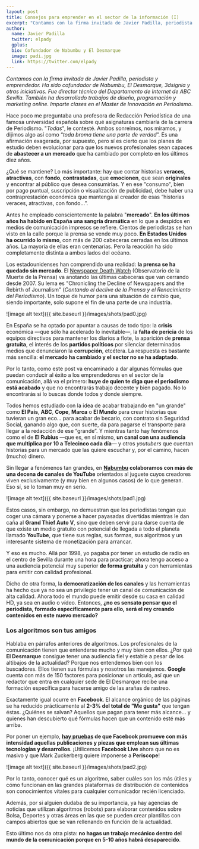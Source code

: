 ```yaml
---
layout: post
title: Consejos para emprender en el sector de la información (I)
excerpt: "Contamos con la firma invitada de Javier Padilla, periodista y emprendedor. Ha sido cofundador de Nabumbu, El Desmarque, 3dsignia y otras iniciativas. Fue director técnico del Departamento de Internet de ABC Sevilla. También ha desarrollado trabajos de diseño, programación y marketing online. Imparte clases en el Master de Innovación en Periodismo."
author:
  name: Javier Padilla
  twitter: elpady
  gplus:  
  bio: Cofundador de Nabumbu y El Desmarque
  image: padi.jpg
  link: https://twitter.com/elpady
---
```

_Contamos con la firma invitada de Javier Padilla, periodista y emprendedor. Ha sido cofundador de Nabumbu, El Desmarque, 3dsignia y otras iniciativas. Fue director técnico del Departamento de Internet de ABC Sevilla. También ha desarrollado trabajos de diseño, programación y marketing online. Imparte clases en el Master de Innovación en Periodismo_.

Hace poco me preguntaba una profesora de Redacción Periodística de una famosa universidad española sobre qué asignaturas cambiaría de la carrera de Periodismo. "*Todas*", le contesté. Ambos sonreímos, nos miramos, y dijimos algo así como “*toda broma tiene una parte de verdad*”. Es una afirmación exagerada, por supuesto, pero sí es cierto que los planes de estudio deben evolucionar para que los nuevos profesionales sean capaces de **abastecer a un mercado** que ha cambiado por completo en los últimos diez años.

¿Qué se mantiene? Lo más importante: hay que contar historias **veraces**, **atractivas**, con **fondo**, **contrastadas**, que **emocionen**, que sean **originales** y encontrar al público que desea consumirlas. Y en ese "consumo", bien por pago puntual, suscripción o visualización de publicidad, debe haber una contraprestación económica que mantenga al creador de esas “historias veraces, atractivas, con fondo…”.

Antes he empleado conscientemente la palabra "**mercado**". **En los últimos años ha habido en España una sangría dramática** en lo que a despidos en medios de comunicación impresos se refiere. Cientos de periodistas se han visto en la calle porque la prensa se vende muy poco. **En Estados Unidos ha ocurrido lo mismo**, con más de 200 cabeceras cerradas en los últimos años. La mayoría de ellas eran centenarias. Pero la reacción ha sido completamente distinta a ambos lados del océano.

Los estadounidenses han comprendido una realidad: **la prensa se ha quedado sin mercado**. El [Newspaper Death Watch](http://newspaperdeathwatch.com/) (Observatorio de la Muerte de la Prensa) va anotando las últimas cabeceras que van cerrando desde 2007. Su lema es "Chronicling the Decline of Newspapers and the Rebirth of Journalism" (_Contando el declive de la Prensa y el Renacimiento del Periodismo_). Un toque de humor para una situación de cambio que, siendo importante, solo supone el fin de una parte de una industria. 

![image alt text]({{ site.baseurl }}/images/shots/pad0.jpg)

En España se ha optado por apuntar a causas de todo tipo: la **crisis** económica —que sólo ha acelerado lo inevitable—, la **falta de pericia** de los equipos directivos para mantener los diarios a flote, la aparición de **prensa gratuita**, el interés de los **partidos políticos** por silenciar determinados medios que denunciaron la **corrupción**, etcétera. La respuesta es bastante más sencilla: **el mercado ha cambiado y el sector no se ha adaptado**.

Por lo tanto, como este post va encaminado a dar algunas fórmulas que puedan conducir al éxito a los emprendedores en el sector de la comunicación, allá va el primero: **huye de quien te diga que el periodismo está acabado** y que no encontrarás trabajo decente y bien pagado. No lo encontrarás si lo buscas donde todos y donde siempre.

Todos hemos estudiado con la idea de acabar trabajando en "un grande" como **El País**, **ABC**, **Cope**, **Marca** o **El Mundo** para crear historias que tuvieran un gran eco… para acabar de becario, con contrato sin Seguridad Social, ganando algo que, con suerte, da para pagarse el transporte para llegar a la redacción de ese “grande”. Y mientras tanto hay fenómenos como el de **El Rubius** —que es, en sí mismo, **un canal con una audiencia que multiplica por 10 a Telecinco cada día**— y otros *youtubers* que cuentan historias para un mercado que las quiere escuchar y, por el camino, hacen (mucho) dinero.

Sin llegar a fenómenos tan grandes, en **[Nabumbu](https://nabumbu.com/es) colaboramos con más de una decena de canales de YouTube** orientados al juguete cuyos creadores viven exclusivamente (y muy bien en algunos casos) de lo que generan. Eso sí, se lo toman muy en serio.

![image alt text]({{ site.baseurl }}/images/shots/pad1.jpg)

Estos casos, sin embargo, no demuestran que los periodistas tengan que coger una cámara y ponerse a hacer payasadas divertidas mientras le dan caña al **Grand Thief Auto V**, sino que deben servir para darse cuenta de que existe un medio gratuito con potencial de llegada a todo el planeta llamado **YouTube**, que tiene sus reglas, sus formas, sus algoritmos y un interesante sistema de monetización para arrancar.

Y eso es mucho. Allá por 1998, yo pagaba por tener un estudio de radio en el centro de Sevilla durante una hora para practicar; ahora tengo acceso a una audiencia potencial muy superior **de forma gratuita** y con herramientas para emitir con calidad profesional.

Dicho de otra forma, la **democratización de los canales** y las herramientas ha hecho que ya no sea un privilegio tener un canal de comunicación de alta calidad. Ahora todo el mundo puede emitir desde su casa en calidad HD, ya sea en audio o vídeo. Entonces, **¿no es sensato pensar que el periodista, formado específicamente para ello, será el rey creando contenidos en este nuevo mercado?**

### Los algoritmos son tus amigos

Hablaba en párrafos anteriores de algoritmos. Los profesionales de la comunicación tienen que entenderse mucho y muy bien con ellos. ¿Por qué **El Desmarque** consigue tener una audiencia fiel y estable a pesar de los altibajos de la actualidad? Porque nos entendemos bien con los buscadores. Ellos tienen sus fórmulas y nosotros las manejamos. **Google** cuenta con más de 150 factores para posicionar un artículo, así que un redactor que entra en cualquier sede de El Desmarque recibe una formación específica para hacerse amigo de las arañas de rastreo.

Exactamente igual ocurre en **Facebook**. El alcance orgánico de las páginas se ha reducido prácticamente al **2-3% del total de "Me gusta"** que tengan éstas. ¿Quiénes se salvan? Aquellos que pagan para tener más alcance… y quienes han descubierto qué fórmulas hacen que un contenido esté más arriba.

Por poner un ejemplo, **[hay pruebas](https://techcrunch.com/2016/09/06/ultimate-guide-to-the-news-feed/) de que Facebook promueve con más intensidad aquellas publicaciones y piezas que emplean sus últimas tecnologías y desarrollos**. ¡Utilicemos **Facebook Live** ahora que no es masivo y que Mark Zuckerberg quiere imponerse a **Periscope**!

![image alt text]({{ site.baseurl }}/images/shots/pad2.jpg)

Por lo tanto, conocer qué es un algoritmo, saber cuáles son los más útiles y cómo funcionan en las grandes plataformas de distribución de contenidos son conocimientos vitales para cualquier comunicador recién licenciado.

Además, por si alguien dudaba de su importancia, ya hay agencias de noticias que utilizan algoritmos (robots) para elaborar contenidos sobre Bolsa, Deportes y otras áreas en las que se pueden crear plantillas con campos abiertos que se van rellenando en función de la actualidad. 

Esto último nos da otra pista: **no hagas un trabajo mecánico dentro del mundo de la comunicación porque en 5-10 años habrá desaparecido**. 
